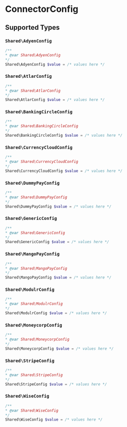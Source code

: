 # ConnectorConfig


## Supported Types

### `Shared\AdyenConfig`

```php
/**
* @var Shared\AdyenConfig
*/
Shared\AdyenConfig $value = /* values here */
```

### `Shared\AtlarConfig`

```php
/**
* @var Shared\AtlarConfig
*/
Shared\AtlarConfig $value = /* values here */
```

### `Shared\BankingCircleConfig`

```php
/**
* @var Shared\BankingCircleConfig
*/
Shared\BankingCircleConfig $value = /* values here */
```

### `Shared\CurrencyCloudConfig`

```php
/**
* @var Shared\CurrencyCloudConfig
*/
Shared\CurrencyCloudConfig $value = /* values here */
```

### `Shared\DummyPayConfig`

```php
/**
* @var Shared\DummyPayConfig
*/
Shared\DummyPayConfig $value = /* values here */
```

### `Shared\GenericConfig`

```php
/**
* @var Shared\GenericConfig
*/
Shared\GenericConfig $value = /* values here */
```

### `Shared\MangoPayConfig`

```php
/**
* @var Shared\MangoPayConfig
*/
Shared\MangoPayConfig $value = /* values here */
```

### `Shared\ModulrConfig`

```php
/**
* @var Shared\ModulrConfig
*/
Shared\ModulrConfig $value = /* values here */
```

### `Shared\MoneycorpConfig`

```php
/**
* @var Shared\MoneycorpConfig
*/
Shared\MoneycorpConfig $value = /* values here */
```

### `Shared\StripeConfig`

```php
/**
* @var Shared\StripeConfig
*/
Shared\StripeConfig $value = /* values here */
```

### `Shared\WiseConfig`

```php
/**
* @var Shared\WiseConfig
*/
Shared\WiseConfig $value = /* values here */
```

